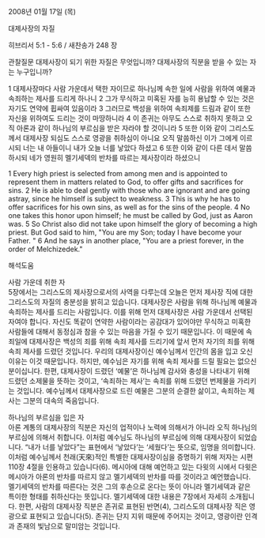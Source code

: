 2008년 01월 17일 (목)

대제사장의 자질



히브리서 5:1 - 5:6 / 새찬송가 248 장


관찰질문
대제사장이 되기 위한 자질은 무엇입니까? 
대제사장의 직분을 받을 수 있는 자는 누구입니까? 

1 대제사장마다 사람 가운데서 택한 자이므로 하나님께 속한 일에 사람을 위하여 예물과 속죄하는 제사를 드리게 하나니 2 그가 무식하고 미혹된 자를 능히 용납할 수 있는 것은 자기도 연약에 휩싸여 있음이라 3 그러므로 백성을 위하여 속죄제를 드림과 같이 또한 자신을 위하여도 드리는 것이 마땅하니라 4 이 존귀는 아무도 스스로 취하지 못하고 오직 아론과 같이 하나님의 부르심을 받은 자라야 할 것이니라 5 또한 이와 같이 그리스도께서 대제사장 되심도 스스로 영광을 취하심이 아니요 오직 말씀하신 이가 그에게 이르시되 너는 내 아들이니 내가 오늘 너를 낳았다 하셨고 6 또한 이와 같이 다른 데서 말씀하시되 네가 영원히 멜기세덱의 반차를 따르는 제사장이라 하셨으니

1 Every high priest is selected from among men and is appointed to represent them in matters related to God, to offer gifts and sacrifices for sins. 2 He is able to deal gently with those who are ignorant and are going astray, since he himself is subject to weakness. 3 This is why he has to offer sacrifices for his own sins, as well as for the sins of the people. 4 No one takes this honor upon himself; he must be called by God, just as Aaron was. 5 So Christ also did not take upon himself the glory of becoming a high priest. But God said to him, "You are my Son; today I have become your Father. " 6 And he says in another place, "You are a priest forever, in the order of Melchizedek."

해석도움





사람 가운데 취한 자  
5장에서는 그리스도의 제사장으로서의 사역을 다루는데 오늘은 먼저 제사장 직에 대한 그리스도의 자질의 충분성을 밝히고 있습니다. 대제사장은 사람을 위해 하나님께 예물과 속죄하는 제사를 드리는 사람입니다. 이를 위해 먼저 대제사장은 사람 가운데서 선택된 자여야 합니다. 자신도 똑같이 연약한 사람이라는 공감대가 있어야만 무식하고 미혹한 사람들에 대해서 동정심과 참을 수 있는 마음을 가질 수 있기 때문입니다. 이 때문에 속죄일에 대제사장은 백성의 죄를 위해 속죄 제사를 드리기에 앞서 먼저 자기의 죄를 위해 속죄 제사를 드렸던 것입니다. 우리의 대제사장이신 예수님께서 인간의 몸을 입고 오신 이유는 이것 때문입니다. 하지만, 예수님은 자기를 위해 속죄 제사를 드릴 필요는 없으신 분이십니다. 한편, 대제사장이 드렸던 ‘예물’은 하나님께 감사와 충성을 나타내기 위해 드렸던 소제물을 뜻하는 것이고, ‘속죄하는 제사’는 속죄를 위해 드렸던 번제물을 가리키는 것입니다. 예수님께서 대제사장으로 드린 예물은 그분의 순결한 삶이고, 속죄하는 제사는 그분의 대속의 죽음입니다.        

하나님의 부르심을 입은 자  
아론 계통의 대제사장의 직분은 자신의 업적이나 노력에 의해서가 아니라 오직 하나님의 부르심에 의해서 취합니다. 이처럼 예수님도 하나님의 부르심에 의해 대제사장이 되었습니다. “내가 너를 낳았다”는 표현에서 ‘낳았다’는 ‘세웠다’는 뜻으로, 임명을 의미합니다. 이처럼 예수님께서 천래(天來)적인 특별한 대제사장이심을 증명하기 위해 저자는 시편 110장 4절을 인용하고 있습니다(6). 메시아에 대해 예언하고 있는 다윗의 시에서 다윗은 메시아가 아론의 반차를 따르지 않고 멜기세덱의 반차를 따를 것이라고 예언했습니다. 멜기세덱의 반차를 따른다는 것은 그의 후손으로 온다는 뜻이 아니라 멜기세덱과 같은 특이한 형태를 취하신다는 뜻입니다. 멜기세덱에 대한 내용은 7장에서 자세히 소개됩니다. 한편, 사람의 대제사장 직분은 존귀로 표현된 반면(4), 그리스도의 대제사장 직은 영광으로 표현되고 있습니다(5). 존귀는 단지 지위 때문에 주어지는 것이고, 영광이란 인격과 존재의 빛남으로 말미암는 것입니다.